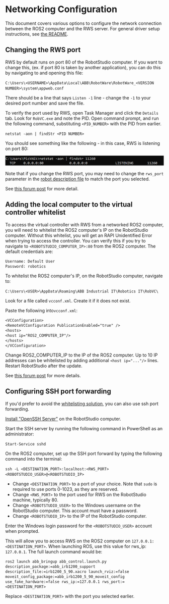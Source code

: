 # Networking Configuration

This document covers various options to configure the network connection between the ROS2 computer and the RWS server. For general driver setup instructions, see [the README](./README.md).

## Changing the RWS port

RWS by default runs on port 80 of the RobotStudio computer. If you want to change this, (ex. if port 80 is taken by another application), you can do this by navigating to and opening this file:

`C:\Users\<USERNAME>\AppData\Local\ABB\RobotWare\RobotWare_<VERSION NUMBER>\system\appweb.conf`

There should be a line that says `Listen -1` line - change the `-1` to your desired port number and save the file.

To verify the port used by RWS, open Task Manager and click the `Details` tab. Look for `RobVC.exe` and note the PID. Open command prompt, and run the following command, substituting `<PID_NUMBER>` with the PID from earlier.

`netstat -aon | findStr <PID NUMBER>`

You should see something like the following - in this case, RWS is listening on port 80:

![netstat](images/netstat.PNG)

Note that if you change the RWS port, you may need to change the `rws_port` parameter in the [robot description file](../robot_specific_config/abb_irb1200_support/urdf/irb1200.ros2_control.xacro) to match the port you selected.

See [this forum post](https://forums.robotstudio.com/discussion/12177/how-to-change-the-listening-port-of-the-virtual-controller-robotware-6-x-and-7-x) for more detail.

## Adding the local computer to the virtual controller whitelist

To access the virtual controller with RWS from a networked ROS2 computer, you will need to whitelist the ROS2 computer's IP on the RobotStudio computer. Without this whitelist, you will get an RAPI Unidentified Error when trying to access the controller. You can verify this if you try to navigate to `<ROBOTSTUDIO_COMPUTER_IP>:80` from the ROS2 computer. The default credentials are:

```
Username: Default User
Password: robotics
```

To whitelist the ROS2 computer's IP, on the RobotStudio computer, navigate to:

`C:\Users\<USER>\AppData\Roaming\ABB Industrial IT\Robotics IT\RobVC\`

Look for a file called `vcconf.xml`. Create it if it does not exist.

Paste the following into`vcconf.xml`:

```
<VCConfiguration>
<RemoteVCConfiguration PublicationEnabled="true" />
<hosts>
<host ip="ROS2_COMPUTER_IP"/>
</hosts>
</VCConfiguration>
```

Change ROS2_COMPUTER_IP to the IP of the ROS2 computer. Up to 10 IP addresses can be whitelisted by adding additional `<host ip="..."/>` lines. Restart RobotStudio after the update.

See [this forum post](https://forums.robotstudio.com/discussion/12082/using-robotwebservices-to-access-a-remote-virtual-controller) for more details.

## Configuring SSH port forwarding

If you'd prefer to avoid the [whitelisting solution](#adding-the-local-computer-to-the-virtual-controller-whitelist), you can also use ssh port forwarding.

[Install "OpenSSH Server"](https://docs.microsoft.com/en-us/windows-server/administration/openssh/openssh_install_firstuse#install-openssh-using-windows-settings) on the RobotStudio computer.

Start the SSH server by running the following command in PowerShell as an administrator:

```Start-Service sshd```

On the ROS2 computer, set up the SSH port forward by typing the following command into the terminal:

```ssh -L <DESTINATION_PORT>:localhost:<RWS_PORT> <ROBOTSTUDIO_USER>@<ROBOTSTUDIO_IP>```

- Change `<DESTINATION_PORT>` to a port of your choice. Note that `sudo` is required to use ports 0-1023, as they are reserved. 
- Change `<RWS_PORT>` to the port used for RWS on the RobotStudio machine, typically 80.
- Change `<ROBOTSTUDIO_USER>` to the Windows username on the RobotStudio computer. This account must have a password.
- Change `<ROBOTSTUDIO_IP>` to the IP of the RobotStudio computer.

Enter the Windows login password for the `<ROBOTSTUDIO_USER>` account when prompted.

This will allow you to access RWS on the ROS2 computer on `127.0.0.1:<DESTINATION_PORT>`. When launching ROS, use this value for rws_ip: `127.0.0.1`. The full launch command would be:

    ros2 launch abb_bringup abb_control.launch.py description_package:=abb_irb1200_support description_file:=irb1200_5_90.xacro launch_rviz:=false moveit_config_package:=abb_irb1200_5_90_moveit_config use_fake_hardware:=false rws_ip:=127.0.0.1 rws_port:=<DESTINATION_PORT>

Replace `<DESTINATION_PORT>` with the port you selected earlier.
